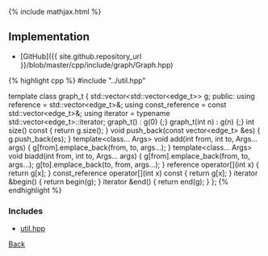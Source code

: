 {% include mathjax.html %}



## Implementation

- [GitHub]({{ site.github.repository_url }}/blob/master/cpp/include/graph/Graph.hpp)

{% highlight cpp %}
#include "../util.hpp"

template<class edge_t>
class graph_t {
  std::vector<std::vector<edge_t>> g;
public:
  using reference = std::vector<edge_t>&;
  using const_reference = const std::vector<edge_t>&;
  using iterator = typename std::vector<edge_t>::iterator;
  graph_t() : g(0) {;}
  graph_t(int n) : g(n) {;}
  int size() const { return g.size(); }
  void push_back(const vector<edge_t> &es) { g.push_back(es); }
  template<class... Args>
  void add(int from, int to, Args... args) {
    g[from].emplace_back(from, to, args...);
  }
  template<class... Args>
  void biadd(int from, int to, Args... args) {
    g[from].emplace_back(from, to, args...);
    g[to].emplace_back(to, from, args...);
  }
  reference operator[](int x) { return g[x]; }
  const_reference operator[](int x) const { return g[x]; }
  iterator &begin() { return begin(g); }
  iterator &end() { return end(g); }
};
{% endhighlight %}

### Includes

- [util.hpp](../util)

[Back](../..)
